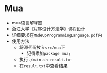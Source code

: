 # Mua
* mua语言解释器
* 浙江大学《程序设计方法学》课程设计
* 详细要求在`MadeUpProgrammingLanguage.pdf`内
* 使用方法
  * 将源代码放入`src/mua`下
    * 记得添加`package mua;`
  * 执行`./main.sh result.txt`
  * 在`result.txt`中查看结果
